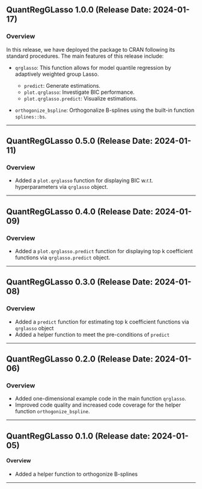 ## QuantRegGLasso 1.0.0 (Release Date: 2024-01-17)
### Overview 
In this release, we have deployed the package to CRAN following its standard procedures. The main features of this release include:

- `qrglasso`: This function allows for model quantile regression by adaptively weighted group Lasso.
   - `predict`: Generate estimations.
   - `plot.qrglasso`: Investigate BIC performance.
   - `plot.qrglasso.predict`: Visualize estimations.

- `orthogonize_bspline`: Orthogonalize B-splines using the built-in function `splines::bs`.
---


## QuantRegGLasso 0.5.0 (Release Date: 2024-01-11)
### Overview 
- Added a `plot.qrglasso` function for displaying BIC w.r.t. hyperparameters via `qrglasso` object.

---

## QuantRegGLasso 0.4.0 (Release Date: 2024-01-09)
### Overview 
- Added a `plot.qrglasso.predict` function for displaying top k coefficient functions via `qrglasso.predict` object.

---

## QuantRegGLasso 0.3.0 (Release Date: 2024-01-08)
### Overview 
- Added a `predict` function for estimating top k coefficient functions via `qrglasso` object
- Added a helper function to meet the pre-conditions of `predict`

---

## QuantRegGLasso 0.2.0 (Release Date: 2024-01-06)
### Overview 
- Added one-dimensional example code in the main function `qrglasso`.
- Improved code quality and increased code coverage for the helper function `orthogonize_bspline`.

---
## QuantRegGLasso 0.1.0 (Release date: 2024-01-05)
#### Overview 
- Added a helper function to orthogonize B-splines

---
